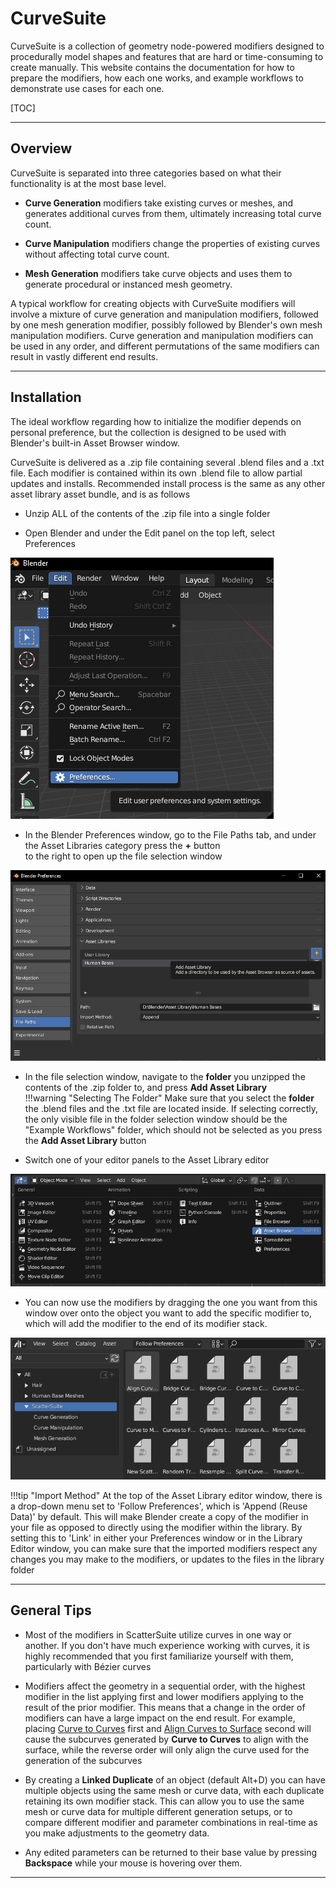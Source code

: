 # CurveSuite

CurveSuite is a collection of geometry node-powered modifiers designed to procedurally model shapes 
and features that are hard or time-consuming to create manually. This website contains the documentation
for how to prepare the modifiers, how each one works, and example workflows to demonstrate use cases for each one.

[TOC]

---
## Overview

CurveSuite is separated into three categories based on what their functionality is at the most base level. 

* **Curve Generation** modifiers take existing curves or meshes, and generates additional curves from them, ultimately increasing total curve count.

* **Curve Manipulation** modifiers change the properties of existing curves without affecting total curve count.

* **Mesh Generation** modifiers take curve objects and uses them to generate procedural or instanced mesh geometry.

A typical workflow for creating objects with CurveSuite modifiers will involve a mixture of curve generation and manipulation modifiers, followed by one mesh generation modifier, possibly followed by Blender's own mesh manipulation modifiers. Curve generation and manipulation modifiers can be used in any order, and different permutations of the same modifiers can result in vastly different end results.

---
## Installation

The ideal workflow regarding how to initialize the modifier depends on personal preference, but the collection
is designed to be used with Blender's built-in Asset Browser window.

CurveSuite is delivered as a .zip file containing several .blend files and a .txt file. Each modifier is contained within
its own .blend file to allow partial updates and installs. Recommended install process is the same as any other asset library
asset bundle, and is as follows

* Unzip ALL of the contents of the .zip file into a single folder  
  
* Open Blender and under the Edit panel on the top left, select Preferences  

![Step 1](img/install/step_1.png)

* In the Blender Preferences window, go to the File Paths tab, and under the Asset Libraries category press the **+** button  
to the right to open up the file selection window
  
![Step 2](img/install/step_2.png)

* In the file selection window, navigate to the **folder** you unzipped the contents of the .zip folder to, and press **Add Asset Library**  
!!!warning "Selecting The Folder"
    Make sure that you select the **folder** the .blend files and the .txt file are located inside. If selecting correctly, the only visible file in the folder selection window should be the "Example Workflows" folder, which should not be selected as you press the **Add Asset Library** button

* Switch one of your editor panels to the Asset Library editor  
  
![Step 3](img/install/step_3.png)

* You can now use the modifiers by dragging the one you want from this window over onto the object you want to add the specific modifier to, which will add the modifier to the end of its modifier stack.
  
![Step 4](img/install/step_4.png)
    
!!!tip "Import Method"
    At the top of the Asset Library editor window, there is a drop-down menu set to 'Follow Preferences', which is 'Append (Reuse Data)' by default. This will make Blender create a copy of the modifier in your file as opposed to directly using the modifier within the library. By setting this to 'Link' in either your Preferences window or in the Library Editor window, you can make sure that the imported modifiers respect any changes you may make to the modifiers, or updates to the files in the library folder

---

## General Tips

* Most of the modifiers in ScatterSuite utilize curves in one way or another. If you don't have much experience working with curves, it is highly recommended that you first familiarize yourself with them, particularly with Bézier curves

* Modifiers affect the geometry in a sequential order, with the highest modifier in the list applying first and lower modifiers applying to the result of the prior modifier. This means that a change in the order of modifiers can have a large impact on the end result. For example, placing [Curve to Curves](curve_generation/curve_to_subcurves.md) first and [Align Curves to Surface](curve_manipulation/align_curve_to_surface.md) second will cause the subcurves generated by **Curve to Curves** to align with the surface, while the reverse order will only align the curve used for the generation of the subcurves

* By creating a **Linked Duplicate** of an object (default Alt+D) you can have multiple objects using the same mesh or curve data, with each duplicate retaining its own modifier stack. This can allow you to use the same mesh or curve data for multiple different generation setups, or to compare different modifier and parameter combinations in real-time as you make adjustments to the geometry data.

* Any edited parameters can be returned to their base value by pressing **Backspace** while your mouse is hovering over them.

---

